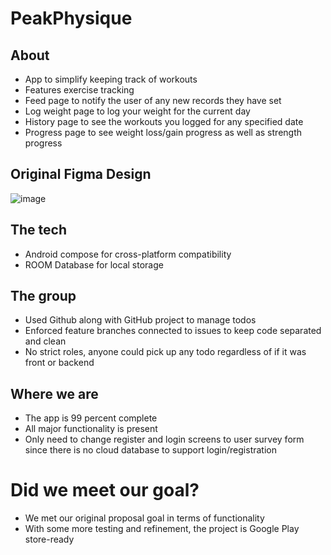 # PeakPhysique
## About
- App to simplify keeping track of workouts
- Features exercise tracking
- Feed page to notify the user of any new records they have set
- Log weight page to log your weight for the current day
- History page to see the workouts you logged for any specified date
- Progress page to see weight loss/gain progress as well as strength progress

## Original Figma Design
![image](https://github.com/user-attachments/assets/e854ad29-b49c-49c9-a71c-748be6640d8d)


## The tech
- Android compose for cross-platform compatibility
- ROOM Database for local storage

## The group
- Used Github along with GitHub project to manage todos
- Enforced feature branches connected to issues to keep code separated and clean
- No strict roles, anyone could pick up any todo regardless of if it was front or backend

## Where we are 
- The app is 99 percent complete
- All major functionality is present
- Only need to change register and login screens to user survey form since there is no cloud database to support login/registration

# Did we meet our goal?
- We met our original proposal goal in terms of functionality
- With some more testing and refinement, the project is Google Play store-ready

